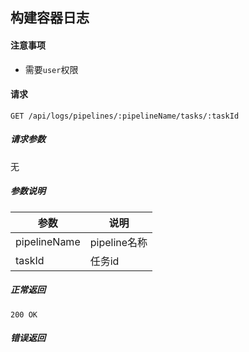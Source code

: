 ## 构建容器日志

#### 注意事项

- 需要`user`权限

#### 请求

```
GET /api/logs/pipelines/:pipelineName/tasks/:taskId
```

##### 请求参数

无

##### 参数说明

|参数|说明|
|---|---|
|pipelineName|pipeline名称|
|taskId|任务id|


##### 正常返回

```
200 OK
```

##### 错误返回
